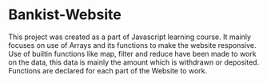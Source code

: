 # Bankist-Website
<p>This project was created as a part of Javascript learning course. It mainly focuses on use of Arrays and its functions to make the website responsive. Use of builtin functions like map, filter and reduce have been made to work on the data, this data is mainly the amount which is withdrawn or deposited. Functions are declared for each part of the Website to work.</p>
